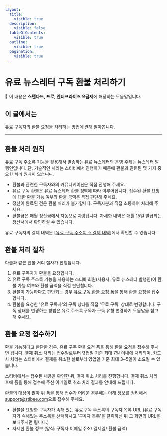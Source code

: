 ```yaml
---
layout:
  title:
    visible: true
  description:
    visible: false
  tableOfContents:
    visible: true
  outline:
    visible: true
  pagination:
    visible: true
---
```


# 유료 뉴스레터 구독 환불 처리하기

**💬** 이 내용은 **스탠다드, 프로, 엔터프라이즈 요금제**에 해당하는 도움말입니다.

## 이 글에서는 <a href="#h_2daaeac464" id="h_2daaeac464"></a>

유료 구독자의 환불 요청을 처리하는 방법에 관해 알아봅니다.

***

## 환불 처리 원칙 <a href="#h_2daaeac464" id="h_2daaeac464"></a>

유료 구독 주소록 기능을 활용해서 발송하는 유료 뉴스레터의 운영 주체는 뉴스레터 발행인입니다. 단, 기술적인 처리는 스티비에서 진행하기 때문에 환불과 관련된 몇 가지 중요한 처리 원칙이 있습니다.

* 환불과 관련한 구독자와의 커뮤니케이션은 직접 진행해 주세요.
* 유료 구독 환불은 유료 뉴스레터 환불 정책에 따라 이루어집니다. 접수된 환불 요청에 대한 환불 가능 여부와 환불 금액은 직접 판단해 주세요.
* 정산이 완료된 건은 환불 처리가 불가합니다. 구독자분과 직접 소통하여 처리해 주세요.
* 환불금은 매월 정산금에서 자동으로 차감됩니다. 자세한 내역은 매월 15일 발급되는 정산서에서 확인하실 수 있습니다.

유료 구독자의 결제 내역은 \[[유료 구독 주소록 → 결제 내역](../billing/check-payment-history.md)]에서 확인할 수 있습니다.

## 환불 처리 절차 <a href="#h_12fc7e2f5e" id="h_12fc7e2f5e"></a>

다음과 같은 환불 처리 절차가 진행됩니다.

1. 유료 구독자가 환불을 요청합니다.
2. 유료 구독 주소록 기능을 사용하는 스티비 회원(사용자, 유료 뉴스레터 발행인)이 환불 가능 여부와 환불 금액을 직접 판단합니다.
3. 환불이 가능하다고 판단되는 경우 [유료 구독 환불 요청 폼](https://stibee.typeform.com/to/MeDMb0d8)을 통해 환불 요청을 접수합니다.
4. 환불을 요청한 '유료 구독자'의 구독 상태를 직접 '무료 구독' 상태로 변경합니다. 구독 상태를 변경하는 방법은 유료 주소록 구독자 구독 유형 변경하기 도움말을 참고해 주세요.

## 환불 요청 접수하기 <a href="#h_5082e69d9a" id="h_5082e69d9a"></a>

환불 가능하다고 판단한 경우, [유료 구독 환불 요청 폼](https://stibee.typeform.com/to/MeDMb0d8)을 통해 환불 요청을 접수해 주시면 됩니다. 결제 취소 처리는 접수일로부터 영업일 기준 최대 7일 이내에 처리되며, 카드사 처리는 스티비에서 결제를 취소한 날로부터 영업일 기준 최대 3\~5일이 소요될 수 있습니다.

스티비에서는 접수된 내용을 확인한 뒤, 결제 취소 처리를 진행합니다. 결제 취소 처리 후에 폼을 통해 접수해 주신 이메일로 취소 처리 결과를 안내해 드립니다.

환불의 대상이 많아 위 폼을 통해 접수가 어려운 경우에는 아래 정보를 정리해서 [support@stibee.com](mailto:support@stibee.com)으로 접수해 주세요.

* 환불을 요청한 구독자가 속해 있는 유료 구독 주소록의 구독자 목록 URL (유료 구독자가 속해있는 주소록을 선택하시고 '구독자 목록'을 클릭하신 뒤 그 화면의 URL을 보내주시면 됩니다.)
* 자세한 환불 정보 (양식: 구독자 이메일 주소/ 결제일/ 환불 금액)
